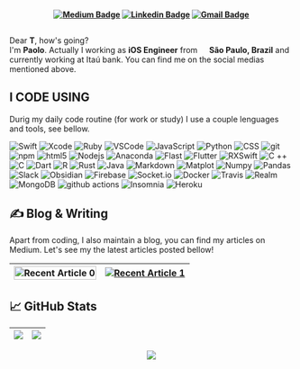 <!-- Social Badges -->
<h4 align="center">

[![Medium Badge](https://img.shields.io/badge/-instagram-black?style=for-the-badge&logo=medium&logoColor=white&link=https://github.com/PaoloProdossimoLopes)](https://medium.com/@PaoloProdossimoLopes)
[![Linkedin Badge](https://img.shields.io/badge/-Linkedin-blue?style=for-the-badge&logo=Linkedin&logoColor=white&link=https://github.com/PaoloProdossimoLopes)](https://www.linkedin.com/in/PaoloProdossimoLopes/)
[![Gmail Badge](https://img.shields.io/badge/-Gmail-red?style=for-the-badge&logo=Linkedin&logoColor=white&link=https://github.com/PaoloProdossimoLopes)](mailto:paolo.prodossimo.lopes@gmail.com)

</h4>

<!--
<h4 align="center"> 

![Paolo Prodossimo Readme title](https://capsule-render.vercel.app/api?type=transparent&height=20&height=300&section=header&fontColor=black&text=Hey%20%T!%20%Nice%20%to%20%meet%20%you&fontSize=40) 

<!-- About -->
<h2></h2>

Dear **T**, how's going?</br>
I'm **Paolo**. Actually I working as **iOS Engineer** from <img src="https://cdn-icons-png.flaticon.com/512/3909/3909370.png" width="13"/> <b>São Paulo, Brazil</b> and currently working at Itaú bank. You can find me on the social medias mentioned above.


## I CODE USING
Durig my daily code routine (for work or study) I use a couple lenguages and tools, see bellow. 


<p>
  <img alt="Swift" src="https://img.shields.io/badge/swift-F54A2A?style=for-the-badge&logo=swift&logoColor=white" />
  <img alt="Xcode" src="https://img.shields.io/badge/Xcode-007ACC?style=for-the-badge&logo=Xcode&logoColor=white" />
  <img alt="Ruby" src="https://img.shields.io/badge/ruby-%23CC342D.svg?style=for-the-badge&logo=ruby&logoColor=white" />
  <img alt="VSCode" src="https://img.shields.io/badge/Visual%20Studio%20Code-0078d7.svg?style=for-the-badge&logo=visual-studio-code&logoColor=white" />
  <img alt="JavaScript" src="https://img.shields.io/badge/javascript-%23323330.svg?style=for-the-badge&logo=javascript&logoColor=%23F7DF1E" />
  <img alt="Python" src="https://img.shields.io/badge/python-3670A0?style=for-the-badge&logo=python&logoColor=ffdd54" />
  <img alt="CSS" src="https://img.shields.io/badge/css3-%231572B6.svg?style=for-the-badge&logo=css3&logoColor=whit" />
  <img alt="git" src="https://img.shields.io/badge/git-%23F05033.svg?style=for-the-badge&logo=git&logoColor=white" />
  <img alt="npm" src="https://img.shields.io/badge/NPM-%23000000.svg?style=for-the-badge&logo=npm&logoColor=white" />
  <img alt="html5" src="https://img.shields.io/badge/html5-%23E34F26.svg?style=for-the-badge&logo=html5&logoColor=white" />
  <img alt="Nodejs" src="https://img.shields.io/badge/node.js-6DA55F?style=for-the-badge&logo=node.js&logoColor=white" />
  <img alt="Anaconda" src="https://img.shields.io/badge/Anaconda-%2344A833.svg?style=for-the-badge&logo=anaconda&logoColor=white" />
  <img alt="Flast" src="https://img.shields.io/badge/flask-%23000.svg?style=for-the-badge&logo=flask&logoColor=white" />
  <img alt="Flutter" src="https://img.shields.io/badge/Flutter-%2302569B.svg?style=for-the-badge&logo=Flutter&logoColor=white" />
  <img alt="RXSwift" src="https://img.shields.io/badge/rxswift-%23B7178C.svg?style=for-the-badge&logo=reactivex&logoColor=white" />
  <img alt="C ++" src="https://img.shields.io/badge/c++-%2300599C.svg?style=for-the-badge&logo=c%2B%2B&logoColor=white" />
  <img alt="C" src="https://img.shields.io/badge/c-%2300599C.svg?style=for-the-badge&logo=c&logoColor=white" />
  <img alt="Dart" src="https://img.shields.io/badge/dart-%230175C2.svg?style=for-the-badge&logo=dart&logoColor=white" />
  <img alt="R" src="https://img.shields.io/badge/r-%23276DC3.svg?style=for-the-badge&logo=r&logoColor=white" />
  <img alt="Rust" src="https://img.shields.io/badge/rust-%23000000.svg?style=for-the-badge&logo=rust&logoColor=white" />
  <img alt="Java" src="https://img.shields.io/badge/java-%23ED8B00.svg?style=for-the-badge&logo=java&logoColor=white" />
  <img alt="Markdown" src="https://img.shields.io/badge/markdown-%23000000.svg?style=for-the-badge&logo=markdown&logoColor=white" />
  <img alt="Matplot" src="https://img.shields.io/badge/Matplotlib-%23ffffff.svg?style=for-the-badge&logo=Matplotlib&logoColor=black" />
  <img alt="Numpy" src="https://img.shields.io/badge/numpy-%23013243.svg?style=for-the-badge&logo=numpy&logoColor=white" />
  <img alt="Pandas" src="https://img.shields.io/badge/pandas-%23150458.svg?style=for-the-badge&logo=pandas&logoColor=white" />
  <img alt="Slack" src="https://img.shields.io/badge/Slack-4A154B?style=for-the-badge&logo=slack&logoColor=white" />
  <img alt="Obsidian" src="https://img.shields.io/badge/Obsidian-%23483699.svg?style=for-the-badge&logo=obsidian&logoColor=white" />
  <img alt="Firebase" src="https://img.shields.io/badge/firebase-%23039BE5.svg?style=for-the-badge&logo=firebase" />
  <img alt="Socket.io" src="https://img.shields.io/badge/Socket.io-black?style=for-the-badge&logo=socket.io&badgeColor=010101" />
  <img alt="Docker" src="https://img.shields.io/badge/docker-%230db7ed.svg?style=for-the-badge&logo=docker&logoColor=white" />
  <img alt="Travis" src="https://img.shields.io/badge/travis%20ci-%232B2F33.svg?style=for-the-badge&logo=travis&logoColor=white" />
  <img alt="Realm" src="https://img.shields.io/badge/Realm-39477F?style=for-the-badge&logo=realm&logoColor=white" />
  <img alt="MongoDB" src="https://img.shields.io/badge/-MongoDB-13aa52?style=flat-square&logo=mongodb&logoColor=white" />
  <img alt="github actions" src="https://img.shields.io/badge/-Github_Actions-2088FF?style=flat-square&logo=github-actions&logoColor=white" />
  <img alt="Insomnia" src="https://img.shields.io/badge/-Insomnia-5849BE?style=flat-square&logo=insomnia&logoColor=white" />
  <img alt="Heroku" src="https://img.shields.io/badge/-Heroku-430098?style=flat-square&logo=heroku&logoColor=white" />
</p>


## ✍ Blog & Writing

Apart from coding, I also maintain a blog, you can find my articles on <!--my website at martinheinz.dev as well as on--> Medium. Let's see my the latest articles posted bellow!

| <a target="_blank" href="https://github-readme-medium-recent-article.vercel.app/medium/@PaoloProdossimoLopes/0"><img src="https://github-readme-medium-recent-article.vercel.app/medium/@PaoloProdossimoLopes/0" width="100%" alt="Recent Article 0">  | <a target="_blank" width="100%" href="https://github-readme-medium-recent-article.vercel.app/medium/@PaoloProdossimoLopes/1"><img src="https://github-readme-medium-recent-article.vercel.app/medium/@PaoloProdossimoLopes/1" alt="Recent Article 1"> |
| :-: | :-: |
  
  
<!-- Stats -->
## 📈 GitHub Stats
 
| ![](http://github-profile-summary-cards.vercel.app/api/cards/profile-details?username=PaoloProdossimoLopes&theme=nord_dark) | ![](http://github-profile-summary-cards.vercel.app/api/cards/stats?username=PaoloProdossimoLopes&theme=nord_dark) |
| :-: | :-: |
  
  
<!-- Visitors -->
<p align="center">
  
  <img src="https://visitor-badge.laobi.icu/badge?page_id=PaoloProdossimoLopes" id="counter"> 
  
</p>
